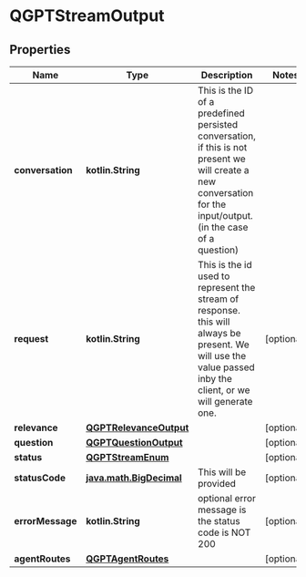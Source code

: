 
# QGPTStreamOutput

## Properties
Name | Type | Description | Notes
------------ | ------------- | ------------- | -------------
**conversation** | **kotlin.String** | This is the ID of a predefined persisted conversation, if this is not present we will create a new conversation for the input/output.(in the case of a question) | 
**request** | **kotlin.String** | This is the id used to represent the stream of response. this will always be present. We will use the value passed inby the client, or we will generate one. |  [optional]
**relevance** | [**QGPTRelevanceOutput**](QGPTRelevanceOutput.md) |  |  [optional]
**question** | [**QGPTQuestionOutput**](QGPTQuestionOutput.md) |  |  [optional]
**status** | [**QGPTStreamEnum**](QGPTStreamEnum.md) |  |  [optional]
**statusCode** | [**java.math.BigDecimal**](java.math.BigDecimal) | This will be provided |  [optional]
**errorMessage** | **kotlin.String** | optional error message is the status code is NOT 200 |  [optional]
**agentRoutes** | [**QGPTAgentRoutes**](QGPTAgentRoutes.md) |  |  [optional]



